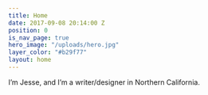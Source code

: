 ```yaml
---
title: Home
date: 2017-09-08 20:14:00 Z
position: 0
is_nav_page: true
hero_image: "/uploads/hero.jpg"
layer_color: "#b29f77"
layout: home
---
```


I’m Jesse, and I’m a writer/designer in Northern California.
